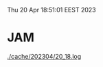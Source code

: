Thu 20 Apr 18:51:01 EEST 2023
# JAM
<a href='./cache/202304/20_18.log'>./cache/202304/20_18.log</a>
